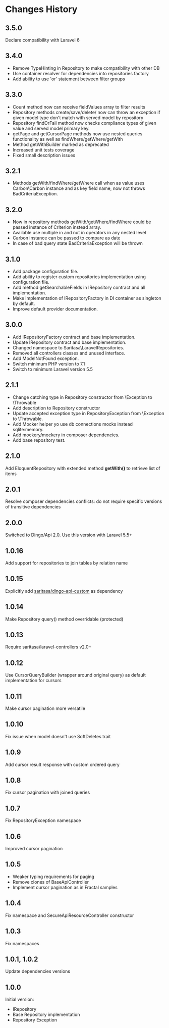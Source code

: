# Changes History

3.5.0
-----
Declare compatibility with Laravel 6

3.4.0
------
+ Remove TypeHinting in Repository to make compatibility with other DB
+ Use container resolver for dependencies into repositories factory
+ Add ability to use 'or' statement between filter groups

3.3.0
------
+ Count method now can receive fieldValues array to filter results
+ Repository methods create/save/delete/ now can throw an exception if given model type don't match with served
model by repository
+ Repository findOrFail method now checks compliance types of given value and served model primary key.
+ getPage and getCursorPage methods now use nested queries functionality as well as findWhere/getWhere/getWith
+ Method getWithBuilder marked as deprecated
+ Increased unit tests coverage
+ Fixed small description issues

3.2.1
------
+ Methods getWith/findWhere/getWhere call when as value uses Carbon\Carbon instance and as key field name, now not throws BadCriteriaException.

3.2.0
------
+ Now in repository methods getWith/getWhere/findWhere could be passed
instance of Criterion instead array.
+ Available use multiple in and not in operators in any nested level
+ Carbon instance can be passed to compare as date
+ In case of bad query state BadCriteriaException will be thrown

3.1.0
------
+ Add package configuration file.
+ Add ability to register custom repositories implementation using configuration file.
+ Add method getSearchableFields in IRepository contract and all implementation.
+ Make implementation of IRepositoryFactory in DI container as singleton by default.
+ Improve default provider documentation.

3.0.0
------
+ Add IRepositoryFactory contract and base implementation.
+ Update IRepository contract and base implementation.
+ Changed namespace to Saritasa\\LaravelRepositories.
+ Removed all controllers classes and unused interface.
+ Add ModelNotFound exception.
+ Switch minimum PHP version to 7.1
+ Switch to minimum Laravel version 5.5

2.1.1
------
+ Change catching type in Repository constructor from \Exception to \Throwable
+ Add description to Repository constructor
+ Update accepted exception type in RepositoryException from \Exception to \Throwable.
+ Add Mocker helper yo use db connections mocks instead sqlite:memory.
+ Add mockery/mockery in composer dependencies.
+ Add base repository test.

2.1.0
------
Add EloquentRepository with extended method **getWith()** to retrieve list of items 

2.0.1
-----
Resolve composer dependencies conflicts:
do not require specific versions of transitive dependencies

2.0.0
-----
Switched to Dingo/Api 2.0. Use this version with Laravel 5.5+

1.0.16
------
Add support for repositories to join tables by relation name

1.0.15
------
Explicitly add [saritasa/dingo-api-custom](https://github.com/Saritasa/php-dingo-api-custom) as dependency

1.0.14
-----
Make Repository query() method overridable (protected)

1.0.13
------
Require saritasa/laravel-controllers v2.0+

1.0.12
------
Use CursorQueryBuilder (wrapper around original query) as default implementation for cursors

1.0.11
------
Make cursor pagination more versatile

1.0.10
-----
Fix issue when model doesn't use SoftDeletes trait

1.0.9
-----
Add cursor result response with custom ordered query

1.0.8
-----
Fix cursor pagination with joined queries

1.0.7
-----
Fix RepositoryException namespace

1.0.6
-----
Improved cursor pagination

1.0.5
-----
- Weaker typing requirements for paging
- Remove clones of BaseApiController
- Implement cursor pagination as in Fractal samples

1.0.4
-----
Fix namespace and SecureApiResourceController constructor

1.0.3
-----
Fix namespaces

1.0.1, 1.0.2
-----
Update dependencies versions

1.0.0
-----

Initial version:
* IRepository
* Base Repository implementation
* Repository Exception
